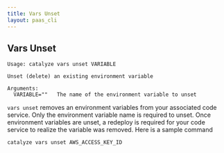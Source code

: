 ```yaml
---
title: Vars Unset
layout: paas_cli
---
```


## Vars Unset

```
Usage: catalyze vars unset VARIABLE

Unset (delete) an existing environment variable

Arguments:
  VARIABLE=""   The name of the environment variable to unset
```

`vars unset` removes an environment variables from your associated code service. Only the environment variable name is required to unset. Once environment variables are unset, a <a data-unique="Redeploy">redeploy</a> is required for your code service to realize the variable was removed. Here is a sample command

```
catalyze vars unset AWS_ACCESS_KEY_ID
```
